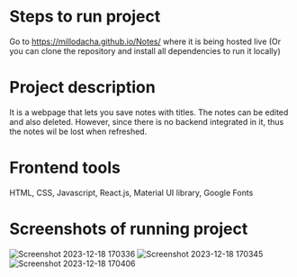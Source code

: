 # Steps to run project
Go to https://millodacha.github.io/Notes/ where it is being hosted live
(Or you can clone the repository and install all dependencies to run it locally)

# Project description
It is a webpage that lets you save notes with titles. The notes can be edited and also deleted. However, since there is no backend integrated in it, thus the notes wil be lost when refreshed.

# Frontend tools
HTML, CSS, Javascript, React.js, Material UI library, Google Fonts

# Screenshots of running project
![Screenshot 2023-12-18 170336](https://github.com/MilloDacha/Notes/assets/74770451/60787e0d-69ab-4873-acb4-a04a8caa13ba)
![Screenshot 2023-12-18 170345](https://github.com/MilloDacha/Notes/assets/74770451/bb74c18a-47ba-49cf-9679-4904c9903cc3)
![Screenshot 2023-12-18 170406](https://github.com/MilloDacha/Notes/assets/74770451/7179b7a5-a297-4ca3-98d5-b187b656c815)
